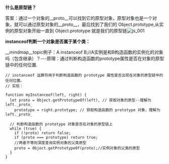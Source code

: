 **什么是原型链？**

答案：通过一个对象的__proto__可以找到它的原型对象，原型对象也是一个对象，就可以通过原型对象的__proto__，最后找到了我们的 Object.prototype,从实例的原型对象开始一直到 Object.prototype 就是我们的原型链![js_001](../../../../../js_001.png)







**instanceof判断一个对象是否属于某个类：**

__mindmap__topic例子：A instanceof B;//A实例是和B构造函数的实例化的对象吗（包含继承）？---原理：通过判断构造函数的prototype属性是否在对象的原型链中的任何位置.

```
// instanceof 运算符用于判断构造函数的 prototype 属性是否出现在对象的原型链中的任何位置。
// 实现：

function myInstanceof(left, right) {
  let proto = Object.getPrototypeOf(left), // 获取对象的原型--理解为left._proto_
    prototype = right.prototype; // 获取构造函数的 prototype 对象，理解为left._proto_

  // 判断构造函数的 prototype 对象是否在对象的原型链上
  while (true) {
    if (!proto) return false;
    if (proto === prototype) return true;
    //两者不等则深度查询实例对象的父类原型
    proto = Object.getPrototypeOf(proto);//实例对象的父类的原型
  }
}
```



